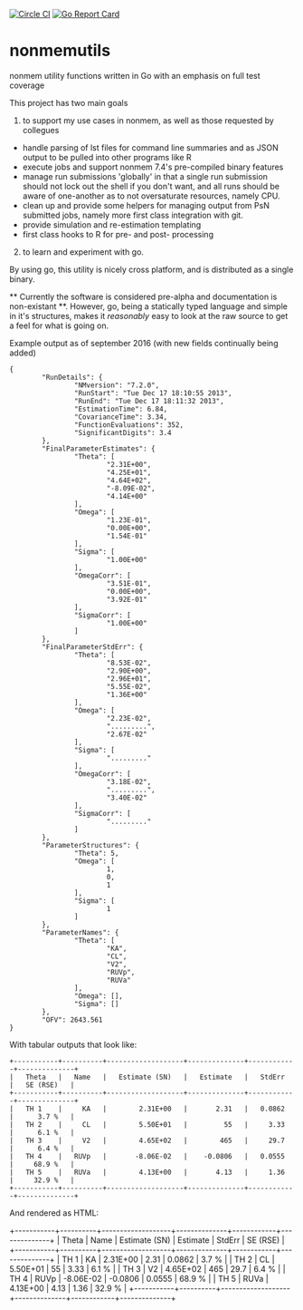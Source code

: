 [![Circle CI](https://circleci.com/gh/dpastoor/nonmemutils.svg?style=svg)](https://circleci.com/gh/dpastoor/nonmemutils)
[![Go Report Card](https://goreportcard.com/badge/github.com/dpastoor/nonmemutils)](https://goreportcard.com/report/github.com/dpastoor/nonmemutils)

# nonmemutils
nonmem utility functions written in Go with an emphasis on full test coverage

This project has two main goals

1) to support my use cases in nonmem, as well as those requested by collegues
* handle parsing of lst files for command line summaries and as JSON output to be pulled into other programs like R
* execute jobs and support nonmem 7.4's pre-compiled binary features
* manage run submissions 'globally' in that a single run submission should not lock out the shell if you don't want, and all runs should be aware of one-another as to not oversaturate resources, namely CPU.
* clean up and provide some helpers for managing output from PsN submitted jobs, namely more first class integration with git.
* provide simulation and re-estimation templating 
* first class hooks to R for pre- and post- processing

2) to learn and experiment with go.

By using go, this utility is nicely cross platform, and is distributed as a single binary.

** Currently the software is considered pre-alpha and documentation is non-existant **. However, go, being a statically typed language and simple in it's structures, makes it _reasonably_ easy to look at the raw source to get a feel for what is going on.


Example output as of september 2016 (with new fields continually being added)
```
{                                                                     
        "RunDetails": {                                               
                "NMversion": "7.2.0",                                 
                "RunStart": "Tue Dec 17 18:10:55 2013",               
                "RunEnd": "Tue Dec 17 18:11:32 2013",                 
                "EstimationTime": 6.84,                               
                "CovarianceTime": 3.34,                               
                "FunctionEvaluations": 352,                           
                "SignificantDigits": 3.4                              
        },                                                            
        "FinalParameterEstimates": {                                  
                "Theta": [                                            
                        "2.31E+00",                                   
                        "4.25E+01",                                   
                        "4.64E+02",                                   
                        "-8.09E-02",                                  
                        "4.14E+00"                                    
                ],                                                    
                "Omega": [                                            
                        "1.23E-01",                                   
                        "0.00E+00",                                   
                        "1.54E-01"                                    
                ],                                                    
                "Sigma": [                                            
                        "1.00E+00"                                    
                ],                                                    
                "OmegaCorr": [                                        
                        "3.51E-01",                                   
                        "0.00E+00",                                   
                        "3.92E-01"                                    
                ],                                                    
                "SigmaCorr": [                                        
                        "1.00E+00"                                    
                ]                                                     
        },                                                            
        "FinalParameterStdErr": {                                     
                "Theta": [                                            
                        "8.53E-02",                                   
                        "2.90E+00",                                   
                        "2.96E+01",                                   
                        "5.55E-02",                                   
                        "1.36E+00"                                    
                ],                                                    
                "Omega": [                                            
                        "2.23E-02",                                   
                        ".........",                                  
                        "2.67E-02"                                    
                ],                                                    
                "Sigma": [                                            
                        "........."                                   
                ],                                                    
                "OmegaCorr": [                                        
                        "3.18E-02",                                   
                        ".........",                                  
                        "3.40E-02"                                    
                ],                                                    
                "SigmaCorr": [                                        
                        "........."                                   
                ]                                                     
        },                                                            
        "ParameterStructures": {                                      
                "Theta": 5,                                           
                "Omega": [                                            
                        1,                                            
                        0,                                            
                        1                                             
                ],                                                    
                "Sigma": [                                            
                        1                                             
                ]                                                     
        },                                                            
        "ParameterNames": {                                           
                "Theta": [                                            
                        "KA",                                         
                        "CL",                                         
                        "V2",                                         
                        "RUVp",                                       
                        "RUVa"                                        
                ],                                                    
                "Omega": [],                                          
                "Sigma": []                                           
        },                                                            
        "OFV": 2643.561                                               
}    
```

With tabular outputs that look like:

```
+-----------+----------+-------------------+--------------+------------+--------------+
|   Theta   |   Name   |   Estimate (SN)   |   Estimate   |   StdErr   |   SE (RSE)   |
+-----------+----------+-------------------+--------------+------------+--------------+
|   TH 1    |     KA   |        2.31E+00   |       2.31   |   0.0862   |      3.7 %   |
|   TH 2    |     CL   |        5.50E+01   |         55   |     3.33   |      6.1 %   |
|   TH 3    |     V2   |        4.65E+02   |        465   |     29.7   |      6.4 %   |
|   TH 4    |   RUVp   |       -8.06E-02   |    -0.0806   |   0.0555   |     68.9 %   |
|   TH 5    |   RUVa   |        4.13E+00   |       4.13   |     1.36   |     32.9 %   |
+-----------+----------+-------------------+--------------+------------+--------------+
```

And rendered as HTML:

+-----------+----------+-------------------+--------------+------------+--------------+
|   Theta   |   Name   |   Estimate (SN)   |   Estimate   |   StdErr   |   SE (RSE)   |
+-----------+----------+-------------------+--------------+------------+--------------+
|   TH 1    |     KA   |        2.31E+00   |       2.31   |   0.0862   |      3.7 %   |
|   TH 2    |     CL   |        5.50E+01   |         55   |     3.33   |      6.1 %   |
|   TH 3    |     V2   |        4.65E+02   |        465   |     29.7   |      6.4 %   |
|   TH 4    |   RUVp   |       -8.06E-02   |    -0.0806   |   0.0555   |     68.9 %   |
|   TH 5    |   RUVa   |        4.13E+00   |       4.13   |     1.36   |     32.9 %   |
+-----------+----------+-------------------+--------------+------------+--------------+